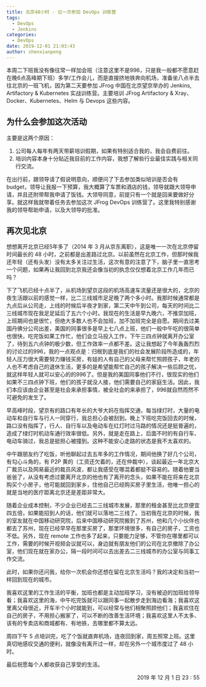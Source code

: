 ```yaml
---
title: 北京48小时 - 记一次参加 DevOps 训练营
tags:
  - DevOps
  - Jenkins
categories:
  - DevOps
date: 2019-12-01 21:03:43
author: shenxianpeng
---
```


本周二下班我没有像往常一样加会班（注意这里不是996，只是我一般都不愿意赶在晚6点高峰期下班）多学/工作会儿，而是直接挤地铁奔向机场，准备坐八点半去往北京的一班飞机，因为第二天要参加 JFrog 中国在北京望京举办的 Jenkins, Artifactory & Kubernetes 实战训练营。主要培训 JFrog Artifactory & Xray、Docker、Kubernetes、Helm 与 Devops 这些内容。

## 为什么会参加这次活动

主要是这两个原因：

1. 公司每人每年有两天带薪培训假期，如果有特别适合我的，我会自费前往。
2. 培训内容本身十分贴近我目前的工作内容，我想了解些行业最佳实践与相关同行交流。

在出行前，跟领导请了假说明意向，顺便问了下去参加类似培训是否会有 budget，领导让我报一下预算，我大概算了车票和酒店的钱，领导就跟大领导申请，并且还附带帮我申请了饭钱。大领导同意，前提只有一个就是回来要做好分享。就这样我就带着任务去参加这次 JFrog DevOps 训练营了。这里我特别感谢我的领导帮助申请，以及大领导的批准。

## 再次见北京

想想离开北京已经5年多了（2014 年 3 月从京东离职），这是唯一一次在北京停留时间最长的 48 小时，之前都是出差路过北京。以前虽然在北京工作，但那时候我还年轻（还有头发）没有太多关注过生活，这次有意的注意了下，脑子里一直思考一个问题，如果再让我回到北京我还会像当初的执念仅仅想着北京工作几年而已吗？

下了飞机已经十点半了，从机场到望京这段的机场高速车流量还是很大的，北京的夜生活跟以前的感觉一样，比二三线城市足足晚了两个多小时。我那时候通常都是九点后从公司走，上线的时候后半夜才到家，第二天中午到公司，每天的时间比二三线城市现在我足足延后了五六个小时。我现在的生活是早九晚六，不推崇加班，上班期间也是很忙，但绝大多数人也不会加班，加不加班完全是自愿。期间去过美国丹佛分公司出差，美国的同事很多是早上七八点上班，他们一般中午吃的很简单也很快，吃完饭如果工作忙，他们会立马投入工作，下午三四点钟就离开办公室了，待到五六点钟的极少数，但工作效率一点都不差。这让我想起了今年轰轰烈烈的讨论过的996，我的一点观点是：归根到底是我们的社会发展阶段所造成的，年轻人压力很大需要努力赚钱买房，有娃的人有自己的父母来帮忙照顾孩子，年老的人也不考虑自己的退休生活，更多的是希望能帮忙自己的孩子解决一些后顾之忧，就这样年轻人就可以安心的的996了。但是我的美国同事他们不行，很现实的他们如果不三四点钟下班，他们的孩子就没人接，他们需要自己的家庭生活。因此，我们本应该由企业甚至是社会来承担事情，被全社会的来承担了，996就自然而然不可避免的发生了。

早高峰时段，望京有的路口有年长的大爷大妈在指挥交通，每当绿灯时，大量的电动车和自行车与行人一同穿行，我总担心会被刮到。晚上下班吃完饭回去的时候，路口没有指挥了，行人、自行车以及电动车在红灯时过马路的情况还是挺普遍的，造成了绿灯时机动车通行效率很低。另外，就是走在路上，后面不时的有自行车、电动车骑过，我总是挺担心被撞到。这种不能安心走路的状态是我不太喜欢的。

中午跟朋友约了吃饭，听他聊起过去五年多的工作情况，期间他换了好几个公司，有勾心斗角的，有 P2P 黄的（工资还欠着的，还在仲裁中），谈起最近一年北京大厂裁员以及网易最近的裁员风波，都让我感受在哪混着都挺不容易的。随着他要当爸爸了，从没有考虑过要离开北京的他也有了离开的念头，如果不能在将来在北京购买个小房子，他可能就回到家乡，住他自己已经购买房子里生活，他唯一担心的就是当地的医疗距离北京还是差距非常大。

随着企业成本控制，不少企业已经去二三线城市发展，那里的租金甚至比北京便宜四五倍，如果能招到人的话，他们就可以落地二三线了。当初我在北京的时候，我的室友就在中国移动研究院，后来中国移动研究院搬到了苏州，他和几个小伙伴也都去了苏州，现在已经早早在那里买房了，那里环境很多，有自己的房子，工资也不低。另外，现在 remote 工作也多了起来，只要能力足够，不管你在哪里都可以工作，需要的时候开视频会议就可以，身边就有朋友他们的公司在北京撤除了办公室，他们现在就在家办公，隔一段时间可以去出差去二三线城市的办公室与同事工作交流。

此时，如果你还问我，给你一次机会你还想在留在北京生活吗？我的决定和当初一样回到现在的城市。

我喜欢这里的工作生活的平衡，加班也都是主动加班学习，没有被迫的加班给领导看；我喜欢这里的海，中午吃完饭就可以跟同事一起散步走到海边看海；我喜欢这里离父母很近，开车半个小时就能到，可以经常与他们相聚照顾他们；我喜欢住在自己的房子，不用担心搬家了，可以不断的改善生活环境；我喜欢这里人不太多、该有的专卖店和商城都有、有地铁，去哪里都不算太远。

周四下午 5 点培训完，吃了个饭就直奔机场，连夜回到家，周五照常上班。这里真切地感叹交通的便利，就像没有离开过一样，却在另外一个城市度过了 48 小时。

最后祝愿每个人都收获自己享受的生活。

<p align="right">2019 年 12 月 1 日 23 : 55</p>